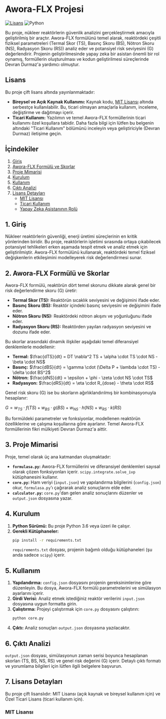 # Awora-FLX Projesi

[![Lisans](https://img.shields.io/badge/License-MIT%20OR%20Commercial-yellowgreen.svg)](LICENSE.md)
![Python](https://img.shields.io/badge/Python-%3E=3.6-blue.svg)

Bu proje, nükleer reaktörlerin güvenlik analizini gerçekleştirmek amacıyla geliştirilmiş bir araçtır. Awora-FLX formülünü temel alarak, reaktördeki çeşitli fiziksel parametreleri (Termal Skor (TS), Basınç Skoru (BS), Nötron Skoru (NS), Radyasyon Skoru (RS)) analiz eder ve potansiyel risk seviyesini (G) değerlendirir. Projenin geliştirilmesinde yapay zeka bir asistan önemli bir rol oynamış, formüllerin oluşturulması ve kodun geliştirilmesi süreçlerinde Devran Durmaz'a yardımcı olmuştur.

## Lisans

Bu proje çift lisans altında yayınlanmaktadır:

* **Bireysel ve Açık Kaynak Kullanımı:** Kaynak kodu, [MIT Lisansı](LICENSE.md) altında serbestçe kullanılabilir. Bu, ticari olmayan amaçlarla kullanım, inceleme, değiştirme ve dağıtmayı içerir.
* **Ticari Kullanım:** Yazılımın ve temel Awora-FLX formüllerinin ticari kullanımı özel koşullara tabidir. Daha fazla bilgi için lütfen bu belgenin altındaki "Ticari Kullanım" bölümünü inceleyin veya geliştiriciyle (Devran Durmaz) iletişime geçin.

## İçindekiler

1.  [Giriş](#giriş)
2.  [Awora-FLX Formülü ve Skorlar](#awora-flx-formülü-ve-skorlar)
3.  [Proje Mimarisi](#proje-mimarisi)
4.  [Kurulum](#kurulum)
5.  [Kullanım](#kullanım)
6.  [Çıktı Analizi](#çıktı-analizi)
7.  [Lisans Detayları](#lisans-detayları)
    * [MIT Lisansı](#mit-lisansı)
    * [Ticari Kullanım](#ticari-kullanım)
    * [Yapay Zeka Asistanının Rolü](#yapay-zeka-asistanının-rolü)

## 1. Giriş

Nükleer reaktörlerin güvenliği, enerji üretimi süreçlerinin en kritik yönlerinden biridir. Bu proje, reaktörlerin işletimi sırasında ortaya çıkabilecek potansiyel tehlikeleri erken aşamada tespit etmek ve analiz etmek için geliştirilmiştir. Awora-FLX formülünü kullanarak, reaktördeki temel fiziksel değişkenlerin etkileşimini modelleyerek risk değerlendirmesi sunar.

## 2. Awora-FLX Formülü ve Skorlar

Awora-FLX formülü, reaktörün dört temel skorunu dikkate alarak genel bir risk değerlendirme skoru (G) üretir:

* **Termal Skor (TS):** Reaktörün sıcaklık seviyesini ve değişimini ifade eder.
* **Basınç Skoru (BS):** Reaktör içindeki basınç seviyesini ve değişimini ifade eder.
* **Nötron Skoru (NS):** Reaktördeki nötron akışını ve yoğunluğunu ifade eder.
* **Radyasyon Skoru (RS):** Reaktörden yayılan radyasyon seviyesini ve dozunu ifade eder.

Bu skorlar arasındaki dinamik ilişkiler aşağıdaki temel diferansiyel denklemlerle modellenir:

* **Termal:** $\frac{dTS}{dt} = DT \nabla^2 TS + \alpha \cdot TS \cdot NS - \beta \cdot NS$
* **Basınç:** $\frac{dBS}{dt} = \gamma \cdot (\Delta P + \lambda \cdot TS) - \delta \cdot BS^2$
* **Nötron:** $\frac{dNS}{dt} = \epsilon + \phi - \zeta \cdot NS \cdot TS$
* **Radyasyon:** $\frac{dRS}{dt} = \eta \cdot R_{dose} - \theta \cdot RS$

Genel risk skoru (G) ise bu skorların ağırlıklandırılmış bir kombinasyonuyla hesaplanır:

$G = w_{TS} \cdot f(TS) + w_{BS} \cdot g(BS) + w_{NS} \cdot h(NS) + w_{RS} \cdot k(RS)$

Bu formüldeki parametreler ve fonksiyonlar, modellenen reaktörün özelliklerine ve çalışma koşullarına göre ayarlanır. Temel Awora-FLX formüllerinin fikri mülkiyeti Devran Durmaz'a aittir.

## 3. Proje Mimarisi

Proje, temel olarak üç ana katmandan oluşmaktadır:

* **`formulasa.py`:** Awora-FLX formüllerini ve diferansiyel denklemleri sayısal olarak çözen fonksiyonları içerir. `scipy.integrate.solve_ivp` kütüphanesini kullanır.
* **`core.py`:** Ham veriyi (`input.json`) ve yapılandırma bilgilerini (`config.json`) okur, `formulasa.py`'ı çağırarak analiz sonuçlarını elde eder.
* **`calculator.py`:** `core.py`'dan gelen analiz sonuçlarını düzenler ve `output.json` dosyasına yazar.

## 4. Kurulum

1.  **Python Sürümü:** Bu proje Python 3.6 veya üzeri ile çalışır.
2.  **Gerekli Kütüphaneler:**
    ```bash
    pip install -r requirements.txt
    ```
    `requirements.txt` dosyası, projenin bağımlı olduğu kütüphaneleri (şu anda sadece `scipy`) içerir.

## 5. Kullanım

1.  **Yapılandırma:** `config.json` dosyasını projenin gereksinimlerine göre düzenleyin. Bu dosya, Awora-FLX formülü parametrelerini ve simülasyon ayarlarını içerir.
2.  **Girdi Verisi:** Analiz etmek istediğiniz reaktör verilerini `input.json` dosyasına uygun formatta girin.
3.  **Çalıştırma:** Projeyi çalıştırmak için `core.py` dosyasını çalıştırın:
    ```bash
    python core.py
    ```
4.  **Çıktı:** Analiz sonuçları `output.json` dosyasına yazılacaktır.

## 6. Çıktı Analizi

`output.json` dosyası, simülasyonun zaman serisi boyunca hesaplanan skorları (TS, BS, NS, RS) ve genel risk değerini (G) içerir. Detaylı çıktı formatı ve yorumlama bilgileri için lütfen ilgili belgelere başvurun.

## 7\. Lisans Detayları

Bu proje çift lisanslıdır: MIT Lisansı (açık kaynak ve bireysel kullanım için) ve Özel Ticari Lisans (ticari kullanım için).

### MIT Lisansı
